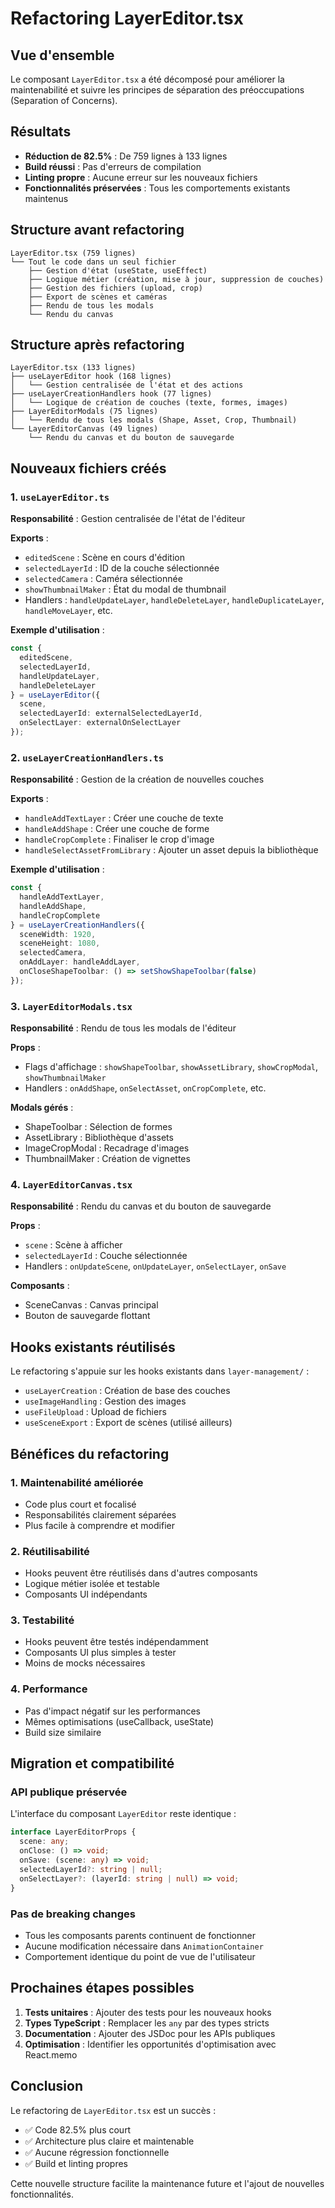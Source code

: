 # Refactoring LayerEditor.tsx

## Vue d'ensemble

Le composant `LayerEditor.tsx` a été décomposé pour améliorer la maintenabilité et suivre les principes de séparation des préoccupations (Separation of Concerns).

## Résultats

- **Réduction de 82.5%** : De 759 lignes à 133 lignes
- **Build réussi** : Pas d'erreurs de compilation
- **Linting propre** : Aucune erreur sur les nouveaux fichiers
- **Fonctionnalités préservées** : Tous les comportements existants maintenus

## Structure avant refactoring

```
LayerEditor.tsx (759 lignes)
└── Tout le code dans un seul fichier
    ├── Gestion d'état (useState, useEffect)
    ├── Logique métier (création, mise à jour, suppression de couches)
    ├── Gestion des fichiers (upload, crop)
    ├── Export de scènes et caméras
    ├── Rendu de tous les modals
    └── Rendu du canvas
```

## Structure après refactoring

```
LayerEditor.tsx (133 lignes)
├── useLayerEditor hook (168 lignes)
│   └── Gestion centralisée de l'état et des actions
├── useLayerCreationHandlers hook (77 lignes)
│   └── Logique de création de couches (texte, formes, images)
├── LayerEditorModals (75 lignes)
│   └── Rendu de tous les modals (Shape, Asset, Crop, Thumbnail)
└── LayerEditorCanvas (49 lignes)
    └── Rendu du canvas et du bouton de sauvegarde
```

## Nouveaux fichiers créés

### 1. `useLayerEditor.ts`

**Responsabilité** : Gestion centralisée de l'état de l'éditeur

**Exports** :
- `editedScene` : Scène en cours d'édition
- `selectedLayerId` : ID de la couche sélectionnée
- `selectedCamera` : Caméra sélectionnée
- `showThumbnailMaker` : État du modal de thumbnail
- Handlers : `handleUpdateLayer`, `handleDeleteLayer`, `handleDuplicateLayer`, `handleMoveLayer`, etc.

**Exemple d'utilisation** :
```typescript
const {
  editedScene,
  selectedLayerId,
  handleUpdateLayer,
  handleDeleteLayer
} = useLayerEditor({
  scene,
  selectedLayerId: externalSelectedLayerId,
  onSelectLayer: externalOnSelectLayer
});
```

### 2. `useLayerCreationHandlers.ts`

**Responsabilité** : Gestion de la création de nouvelles couches

**Exports** :
- `handleAddTextLayer` : Créer une couche de texte
- `handleAddShape` : Créer une couche de forme
- `handleCropComplete` : Finaliser le crop d'image
- `handleSelectAssetFromLibrary` : Ajouter un asset depuis la bibliothèque

**Exemple d'utilisation** :
```typescript
const {
  handleAddTextLayer,
  handleAddShape,
  handleCropComplete
} = useLayerCreationHandlers({
  sceneWidth: 1920,
  sceneHeight: 1080,
  selectedCamera,
  onAddLayer: handleAddLayer,
  onCloseShapeToolbar: () => setShowShapeToolbar(false)
});
```

### 3. `LayerEditorModals.tsx`

**Responsabilité** : Rendu de tous les modals de l'éditeur

**Props** :
- Flags d'affichage : `showShapeToolbar`, `showAssetLibrary`, `showCropModal`, `showThumbnailMaker`
- Handlers : `onAddShape`, `onSelectAsset`, `onCropComplete`, etc.

**Modals gérés** :
- ShapeToolbar : Sélection de formes
- AssetLibrary : Bibliothèque d'assets
- ImageCropModal : Recadrage d'images
- ThumbnailMaker : Création de vignettes

### 4. `LayerEditorCanvas.tsx`

**Responsabilité** : Rendu du canvas et du bouton de sauvegarde

**Props** :
- `scene` : Scène à afficher
- `selectedLayerId` : Couche sélectionnée
- Handlers : `onUpdateScene`, `onUpdateLayer`, `onSelectLayer`, `onSave`

**Composants** :
- SceneCanvas : Canvas principal
- Bouton de sauvegarde flottant

## Hooks existants réutilisés

Le refactoring s'appuie sur les hooks existants dans `layer-management/` :

- `useLayerCreation` : Création de base des couches
- `useImageHandling` : Gestion des images
- `useFileUpload` : Upload de fichiers
- `useSceneExport` : Export de scènes (utilisé ailleurs)

## Bénéfices du refactoring

### 1. Maintenabilité améliorée
- Code plus court et focalisé
- Responsabilités clairement séparées
- Plus facile à comprendre et modifier

### 2. Réutilisabilité
- Hooks peuvent être réutilisés dans d'autres composants
- Logique métier isolée et testable
- Composants UI indépendants

### 3. Testabilité
- Hooks peuvent être testés indépendamment
- Composants UI plus simples à tester
- Moins de mocks nécessaires

### 4. Performance
- Pas d'impact négatif sur les performances
- Mêmes optimisations (useCallback, useState)
- Build size similaire

## Migration et compatibilité

### API publique préservée

L'interface du composant `LayerEditor` reste identique :

```typescript
interface LayerEditorProps {
  scene: any;
  onClose: () => void;
  onSave: (scene: any) => void;
  selectedLayerId?: string | null;
  onSelectLayer?: (layerId: string | null) => void;
}
```

### Pas de breaking changes

- Tous les composants parents continuent de fonctionner
- Aucune modification nécessaire dans `AnimationContainer`
- Comportement identique du point de vue de l'utilisateur

## Prochaines étapes possibles

1. **Tests unitaires** : Ajouter des tests pour les nouveaux hooks
2. **Types TypeScript** : Remplacer les `any` par des types stricts
3. **Documentation** : Ajouter des JSDoc pour les APIs publiques
4. **Optimisation** : Identifier les opportunités d'optimisation avec React.memo

## Conclusion

Le refactoring de `LayerEditor.tsx` est un succès :
- ✅ Code 82.5% plus court
- ✅ Architecture plus claire et maintenable
- ✅ Aucune régression fonctionnelle
- ✅ Build et linting propres

Cette nouvelle structure facilite la maintenance future et l'ajout de nouvelles fonctionnalités.
